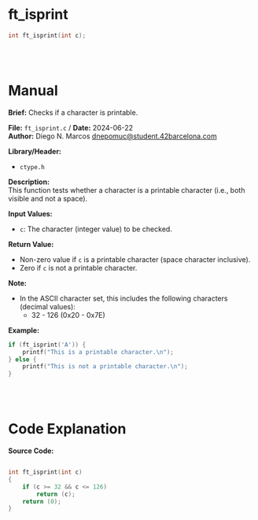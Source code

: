 # ft_isprint 
``` c 
int ft_isprint(int c);
```
<br>
<br>

# Manual
**Brief:**
Checks if a character is printable.

**File:** `ft_isprint.c` / **Date:** 2024-06-22  
**Author:** Diego N. Marcos <dnepomuc@student.42barcelona.com>

**Library/Header:**
- `ctype.h`

**Description:**  
This function tests whether a character is a printable character (i.e., both visible and not a space).

**Input Values:**  
* `c`: The character (integer value) to be checked.

**Return Value:**  
* Non-zero value if `c` is a printable character (space character inclusive).
* Zero if `c` is not a printable character.

**Note:**
- In the ASCII character set, this includes the following characters (decimal values):
    - 32 - 126 (0x20 - 0x7E)

**Example:**  
```c
if (ft_isprint('A')) {
    printf("This is a printable character.\n");
} else {
    printf("This is not a printable character.\n");
}
```

<br>
<br>

# Code Explanation
**Source Code:**
``` C

int	ft_isprint(int c)
{
	if (c >= 32 && c <= 126)
		return (c);
	return (0);
}

```